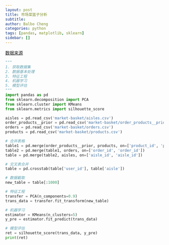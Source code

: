 ```yaml
---
layout: post
title: 市场菜篮子分析
subtitle: 
author: Balbo Cheng
categories: python
tags: [pandas, matplotlib, sklearn]
sidebar: []
---
```


[数据来源](https://download.csdn.net/download/weixin_38547397/16210808?utm_medium=distribute.pc_relevant_download.none-task-download-2~default~BlogCommendFromBaidu~Rate-3.dl_default&depth_1-utm_source=distribute.pc_relevant_download.none-task-download-2~default~BlogCommendFromBaidu~Rate-3.dl_default&dest=https%3A%2F%2Fdownload.csdn.net%2Fdownload%2Fweixin_38547397%2F16210808&spm=1003.2020.3001.6616.3)

```python
"""
1. 获取数据集
2. 数据基本处理
3. 特征工程
4. 机器学习
5. 模型评估
"""
import pandas as pd
from sklearn.decomposition import PCA
from sklearn.cluster import KMeans
from sklearn.metrics import silhouette_score

aisles = pd.read_csv('market-basket/aisles.csv')
order_products__prior = pd.read_csv('market-basket/order_products__prior.csv')
orders = pd.read_csv('market-basket/orders.csv')
products = pd.read_csv('market-basket/products.csv')

# 合并表格
table1 = pd.merge(order_products__prior, products, on=['product_id', 'product_id'])
table2 = pd.merge(table1, orders, on=['order_id', 'order_id'])
table = pd.merge(table2, aisles, on=['aisle_id', 'aisle_id'])

# 交叉表合并
table = pd.crosstab(table['user_id'], table['aisle'])

# 数据截取
new_table = table[:1000]

# 特征工程
transfer = PCA(n_components=0.9)
trans_data = transfer.fit_transform(new_table)

# 机器学习
estimator = KMeans(n_clusters=5)
y_pre = estimator.fit_predict(trans_data)

# 模型评估
ret = silhouette_score(trans_data, y_pre)
print(ret)
```